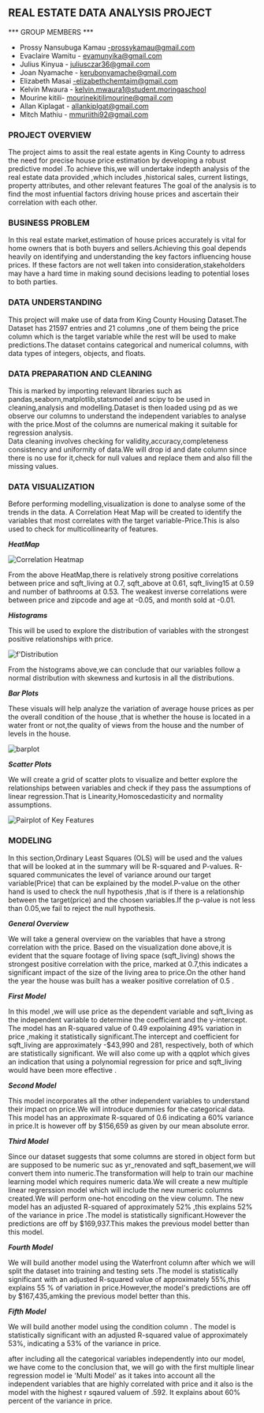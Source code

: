 ## REAL ESTATE DATA ANALYSIS PROJECT

*** GROUP MEMBERS ***
- Prossy Nansubuga Kamau -prossykamau@gmail.com
- Evaclaire Wamitu - evamunyika@gmail.com
- Julius Kinyua - juliusczar36@gmail.com
- Joan Nyamache - kerubonyamache@gmail.com
- Elizabeth Masai -elizabethchemtaim@gmail.com
- Kelvin Mwaura - kelvin.mwaura1@student.moringaschool
- Mourine kitili- mourinekitilimourine@gmail.com
- Allan Kiplagat - allankiplgat@gmail.com
- Mitch Mathiu - mmuriithi92@gmail.com
### PROJECT OVERVIEW 

The project aims to assit the real estate agents in  King County to adrress the need for precise house price estimation by developing a robust predictive model .To achieve this,we will undertake  indepth analysis of the real estate data provided ,which includes ,historical sales, current listings, property attributes, and other relevant features
The goal of the analysis is to find the most infuential factors driving house prices and ascertain their correlation with each other.

### BUSINESS PROBLEM

In this real estate market,estimation of  house prices accurately is vital for  home owners that is both buyers and sellers.Achieving this goal depends heavily on  identifying and understanding the key factors influencing house prices. If these factors are not well taken into consideration,stakeholders may have a hard time in making sound decisions leading to potential loses to both parties.

### DATA UNDERSTANDING

This project will make use of data from King County Housing Dataset.The Dataset has  21597  entries and 21 columns ,one of them being the price column  which is the target variable while the rest  will be used to make predictions.The dataset contains categorical and numerical columns, with data types of integers, objects, and floats.

### DATA PREPARATION AND CLEANING

This is marked by importing relevant libraries such as pandas,seaborn,matplotlib,statsmodel and scipy to be used in cleaning,analysis and modelling.Dataset is then loaded using pd as we observe our columns to understand the independent variables to analyse  with the price.Most of the columns are numerical making it suitable for regression analysis.  
Data cleaning involves checking for validity,accuracy,completeness consistency and uniformity of data.We will drop id and date column since there is no use for it,check for null values and replace them and also fill the missing values. 

### DATA VISUALIZATION

Before performing modelling,visualization is done to analyse some of the trends in the data.
A Correlation Heat Map will be created to identify the variables that most correlates with the target variable-Price.This is also  used to check for multicollinearity of features.

***HeatMap***

![Correlation Heatmap](images/fig1.png)

From the  above HeatMap,there is  relatively strong positive correlations between  price and sqft_living at   0.7, sqft_above at 0.61, sqft_living15 at 0.59 and number of bathrooms at 0.53.
The weakest inverse correlations were between price and zipcode and age at -0.05, and month sold at    -0.01.

***Histograms***

This will be used to explore the distribution of variables with the strongest positive relationships with price.

![f'Distribution ](images/fig3.png)

From the histograms above,we can conclude that our variables follow a normal distribution with skewness and kurtosis in all the distributions.


***Bar Plots***

These visuals will help analyze the variation of average house prices as per the overall condition of the house ,that is whether the house is located in a water front or not,the quality of views from the house and the number of levels in the house.

![barplot](images/fig4.png)

***Scatter Plots***

We will create a grid of scatter plots to visualize and better explore the relationships between variables and check if they pass the assumptions of linear regression.That is Linearity,Homoscedasticity and normality assumptions.

![Pairplot of Key Features](images/fig7.png)


### MODELING

In this section,Ordinary Least Squares (OLS) will be used  and the values that will be looked at in the summary will be R-squared and P-values.
R-squared communicates the level of variance around our target variable(Price) that can be explained by the model.P-value on the other hand is used to check the null hypothesis ,that is if there is a relationship between the target(price)   and the chosen variables.If the p-value is  not less than 0.05,we fail to reject the null hypothesis.

***General Overview***

We will take a general overview on the variables that have a strong correlation with the price. 
Based on the visualization done above,it is evident that the square footage of living space (sqft_living) shows the strongest positive correlation with the price, marked at 0.7,this indicates a significant impact of the size of the living area to price.On the other hand the year the house was built has a weaker positive correlation  of 0.5 .

***First Model***

In this model ,we will use price as the dependent variable  and sqft_living as the independent variable to determine the coefficient and the y-intercept.
The model has an R-squared value of 0.49 expolaining 49% variation in price ,making it statistically significant.The intercept  and coefficient  for sqft_living are approximately -$43,990 and 281, respectively, both of which are statistically significant.
We will also come up with a qqplot which gives an indication that  using a polynomial regression for price and sqft_living would have been more effective .

***Second Model***

This model incorporates all the other independent variables to understand their impact on price.We will introduce dummies for the categorical data.
This model has an approximate R-squared of 0.6 indicating a 60% variance in price.It is  however off by $156,659 as given by our mean absolute error.

***Third Model***

Since our dataset suggests that some columns are stored in object form but are supposed to be numeric suc as yr_renovated and sqft_basement,we  will convert them into numeric.The transformation will help to train our machine learning model which requires numeric data.We will create a new  multiple linear regrerssion model which will include the new numeric columns created.We will perform one-hot encoding on the view column.
The new model has an adjusted  R-squared of approximately 52% ,this explains 52% of the variance in price .The model is statistically significant.However the predictions are off by  $169,937.This makes the previous model better than this model.

***Fourth Model***

We will build another model using the Waterfront column after which we will split the dataset into training and testing sets .The model is statistically significant with an adjusted R-squared value of approximately 55%,this explains 55 % of variation in price.However,the model's predictions are off by $167,435,amking the previous model better than this.

***Fifth Model***

We will build another model using the condition column .
The model is statistically significant with an adjusted R-squared value of approximately 53%, indicating a 53% of the variance in price.

after including all the categorical variables independently into our model, we have come to the conclusion that, we will go with the first multiple linear regression model ie 'Multi Model' as it takes into account all the independent variables that are highly correlated with price and it also is the model with the highest r sqaured valuem of .592. It explains about 60% percent of the variance in price.













































